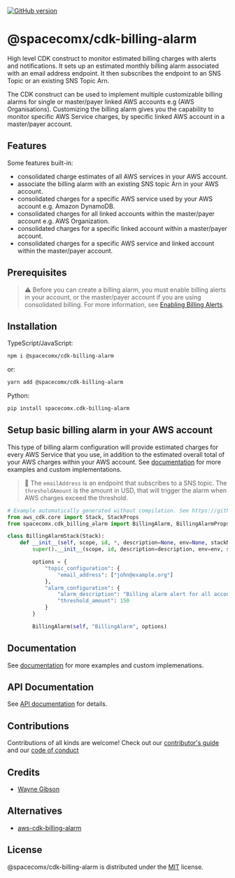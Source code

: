 [![GitHub version](https://badge.fury.io/gh/spacecomx%2Fcdk-billing-alarm.svg)](https://badge.fury.io/gh/spacecomx%2Fcdk-billing-alarm)

# @spacecomx/cdk-billing-alarm

High level CDK construct to monitor estimated billing charges with alerts and notifications. It sets up an estimated monthly billing alarm associated with an email address endpoint. It then subscribes the endpoint to an SNS Topic or an existing SNS Topic Arn.

The CDK construct can be used to implement multiple customizable billing alarms for single or master/payer linked AWS accounts e.g (AWS Organisations). Customizing the billing alarm gives you the capability to monitor specific AWS Service charges, by specific linked AWS account in a master/payer account.

## Features

Some features built-in:

* consolidated charge estimates of all AWS services in your AWS account.
* associate the billing alarm with an existing SNS topic Arn in your AWS account.
* consolidated charges for a specific AWS service used by your AWS account e.g. Amazon DynamoDB.
* consolidated charges for all linked accounts within the master/payer account e.g. AWS Organization.
* consolidated charges for a specific linked account within a master/payer account.
* consolidated charges for a specific AWS service and linked account within the master/payer account.

## Prerequisites

> :warning: Before you can create a billing alarm, you must enable billing alerts in your account, or the master/payer account if you are using consolidated billing. For more information, see [Enabling Billing Alerts](https://docs.aws.amazon.com/AmazonCloudWatch/latest/monitoring/monitor_estimated_charges_with_cloudwatch.html#turning_on_billing_metrics).

## Installation

TypeScript/JavaScript:

```bash
npm i @spacecomx/cdk-billing-alarm
```

or:

```bash
yarn add @spacecomx/cdk-billing-alarm
```

Python:

```bash
pip install spacecomx.cdk-billing-alarm
```

## Setup basic billing alarm in your AWS account

This type of billing alarm configuration will provide estimated charges for every AWS Service that you use, in addition to the estimated overall total of your AWS charges within your AWS account. See [documentation](./docs/DOCUMENTATION.md) for more examples and custom implementations.

> :small_orange_diamond: The `emailAddress` is an endpoint that subscribes to a SNS topic. The `thresholdAmount` is the amount in USD, that will trigger the alarm when AWS charges exceed the threshold.

```python
# Example automatically generated without compilation. See https://github.com/aws/jsii/issues/826
from aws_cdk.core import Stack, StackProps
from spacecomx.cdk_billing_alarm import BillingAlarm, BillingAlarmProps

class BillingAlarmStack(Stack):
    def __init__(self, scope, id, *, description=None, env=None, stackName=None, tags=None, synthesizer=None, terminationProtection=None, analyticsReporting=None):
        super().__init__(scope, id, description=description, env=env, stackName=stackName, tags=tags, synthesizer=synthesizer, terminationProtection=terminationProtection, analyticsReporting=analyticsReporting)

        options = {
            "topic_configuration": {
                "email_address": ["john@example.org"]
            },
            "alarm_configuration": {
                "alarm_description": "Billing alarm alert for all account AWS services",
                "threshold_amount": 150
            }
        }

        BillingAlarm(self, "BillingAlarm", options)
```

## Documentation

See [documentation](./docs/DOCUMENTATION.md) for more examples and custom implemenations.

## API Documentation

See [API documentation](./../API.md) for details.

## Contributions

Contributions of all kinds are welcome! Check out our [contributor's guide](./CONTRIBUTING.md) and our [code of conduct](./CODE_OF_CONDUCT.md)

## Credits

* [Wayne Gibson](https://github.com/waynegibson)

## Alternatives

* [aws-cdk-billing-alarm](https://github.com/alvyn279/aws-cdk-billing-alarm)

## License

@spacecomx/cdk-billing-alarm is distributed under the [MIT](./LICENSE) license.
